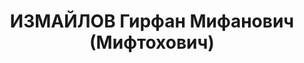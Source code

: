 ---
title: ИЗМАЙЛОВ Гирфан Мифанович (Мифтохович)
description: "Род. в 1900, Татарстан, татарин. Проживал: гор. Балхаш. Нач. отд. техн.\
  \ снабж. Прибалхашстроя \n  Приговор: ВК ВС СССР, 25.02.1938. \n  Реабилитирован\
  \ ВК ВС СССР апрель 1957"
---